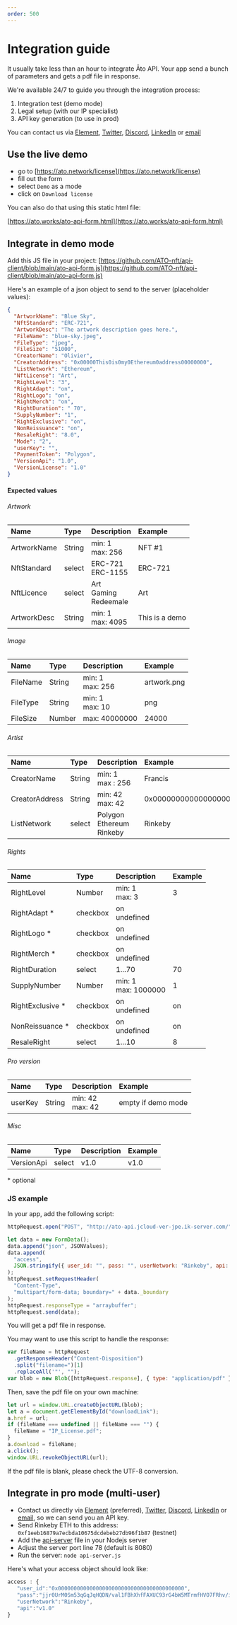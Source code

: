 ```yaml
---
order: 500
---
```


# Integration guide

It usually take less than an hour to integrate Āto API. Your app send a bunch of parameters and gets a pdf file in response.

We're available 24/7 to guide you through the integration process:

1. Integration test (demo mode)
2. Legal setup (with our IP specialist)
3. API key generation (to use in prod)

You can contact us via [Element](https://matrix.to/#/@julienbrg:matrix.org), [Twitter](https://twitter.com/julienbrg), [Discord](https://discord.gg/xw9dCeQ94Y), [LinkedIn](https://www.linkedin.com/in/julienberanger/) or [email](mailto:julien@ato.network)

## Use the live demo

- go to [https://ato.network/license](https://ato.network/license)
- fill out the form
- select `Demo` as a mode
- click on `Download license`

You can also do that using this static html file:

[https://ato.works/ato-api-form.html](https://ato.works/ato-api-form.html)

## Integrate in demo mode

Add this JS file in your project: [https://github.com/ATO-nft/api-client/blob/main/ato-api-form.js](https://github.com/ATO-nft/api-client/blob/main/ato-api-form.js)

Here's an example of a json object to send to the server (placeholder values):

```json
{
  "ArtworkName": "Blue Sky",
  "NftStandard": "ERC-721",
  "ArtworkDesc": "The artwork description goes here.",
  "FileName": "blue-sky.jpeg",
  "FileType": "jpeg",
  "FileSize": "51000",
  "CreatorName": "Olivier",
  "CreatorAddress": "0x00000This0is0my0Ethereum0address00000000",
  "ListNetwork": "Ethereum",
  "NftLicense": "Art",
  "RightLevel": "3",
  "RightAdapt": "on",
  "RightLogo": "on",
  "RightMerch": "on",
  "RightDuration": " 70",
  "SupplyNumber": "1",
  "RightExclusive": "on",
  "NonReissuance": "on",
  "ResaleRight": "8.0",
  "Mode": "2",
  "userKey": "",
  "PaymentToken": "Polygon",
  "VersionApi": "1.0",
  "VersionLicense": "1.0"
}
```

#### Expected values

###### Artwork

| Name        | Type   | Description                      | Example        |
| :---------- | :----- | :------------------------------- | :------------- |
| ArtworkName | String | min: 1 <br/> max: 256            | NFT #1         |
| NftStandard | select | ERC-721 <br/> ERC-1155           | ERC-721        |
| NftLicence  | select | Art <br/> Gaming <br/> Redeemale | Art            |
| ArtworkDesc | String | min: 1 <br/> max: 4095           | This is a demo |

###### Image

| Name     | Type   | Description           | Example     |
| :------- | :----- | :-------------------- | :---------- |
| FileName | String | min: 1 <br/> max: 256 | artwork.png |
| FileType | String | min: 1 <br/>max: 10   | png         |
| FileSize | Number | max: 40000000         | 24000       |

###### Artist

| Name           | Type   | Description                          | Example                                    |
| :------------- | :----- | :----------------------------------- | :----------------------------------------- |
| CreatorName    | String | min: 1 <br/> max : 256               | Francis                                    |
| CreatorAddress | String | min: 42 <br/> max: 42                | 0x0000000000000000000000000000000000000000 |
| ListNetwork    | select | Polygon <br/> Ethereum <br/> Rinkeby | Rinkeby                                    |

###### Rights

| Name              | Type     | Description               | Example |
| :---------------- | :------- | :------------------------ | :------ |
| RightLevel        | Number   | min: 1 <br/> max: 3       | 3       |
| RightAdapt \*     | checkbox | on <br/> undefined        |         |
| RightLogo \*      | checkbox | on <br/> undefined        |         |
| RightMerch \*     | checkbox | on <br/> undefined        |         |
| RightDuration     | select   | 1...70                    | 70      |
| SupplyNumber      | Number   | min: 1 <br/> max: 1000000 | 1       |
| RightExclusive \* | checkbox | on <br/> undefined        | on      |
| NonReissuance \*  | checkbox | on <br/> undefined        | on      |
| ResaleRight       | select   | 1...10                    | 8       |

###### Pro version

| Name    | Type   | Description           | Example            |
| :------ | :----- | :-------------------- | :----------------- |
| userKey | String | min: 42 <br/> max: 42 | empty if demo mode |

###### Misc

| Name       | Type   | Description | Example |
| :--------- | :----- | :---------- | :------ |
| VersionApi | select | v1.0        | v1.0    |

\* optional

### JS example

In your app, add the following script:

```javascript
httpRequest.open("POST", "http://ato-api.jcloud-ver-jpe.ik-server.com/"); // or https

let data = new FormData();
data.append("json", JSONValues);
data.append(
  "access",
  JSON.stringify({ user_id: "", pass: "", userNetwork: "Rinkeby", api: "v1.0" })
);
httpRequest.setRequestHeader(
  "Content-Type",
  "multipart/form-data; boundary=" + data._boundary
);
httpRequest.responseType = "arraybuffer";
httpRequest.send(data);
```

You will get a pdf file in response.

You may want to use this script to handle the response:

```javascript
var fileName = httpRequest
  .getResponseHeader("Content-Disposition")
  .split("filename=")[1]
  .replaceAll('"', "");
var blob = new Blob([httpRequest.response], { type: "application/pdf" });
```

Then, save the pdf file on your own machine:

```javascript
let url = window.URL.createObjectURL(blob);
let a = document.getElementById("downloadLink");
a.href = url;
if (fileName === undefined || fileName === "") {
  fileName = "IP_License.pdf";
}
a.download = fileName;
a.click();
window.URL.revokeObjectURL(url);
```

If the pdf file is blank, please check the UTF-8 conversion.

## Integrate in pro mode (multi-user)

- Contact us directly via [Element](https://matrix.to/#/@julienbrg:matrix.org) (preferred), [Twitter](https://twitter.com/julienbrg), [Discord](https://discord.gg/xw9dCeQ94Y), [LinkedIn](https://www.linkedin.com/in/julienberanger/) or [email](mailto:julien@ato.network), so we can send you an API key.
- Send Rinkeby ETH to this address: `0xf1eeb16879a7ecbda10675dcdebeb27db96f1b87` (testnet)
- Add the [api-server](https://github.com/ATO-nft/api-core/blob/main/api-server.js) file in your Nodejs server
- Adjust the server port line 78 (default is 8080)
- Run the server: `node api-server.js`

Here's what your access object should look like:

```javascript
access : {
   "user_id":"0x0000000000000000000000000000000000000000",
   "pass":"jjr0UrM0Sm53qGqJqHQDN/val1FBhXhfFAXUC93rG4bW5MTrmfHVO7FRhv/i8C+HNi/yOhZaaucC+EdLpavYfc9VZMbny/mz5pOwT9Q4njk7WrN9tixLrnK+KB/hn/jjkRgJ3vB0zAKtVUmk2OZb3XxBymOTDwlGoNcV2MHVva/uMEJVeJR6qCgPfIBhbOTTM6dzFlEzjIHyZrrEpTyUcHAihbJSOQbnDDJ8Bp5T8WjLUNkVAEy59sBGr5qYXcUiU9vPVJGZ2/vjelXqAO41DCblOgn55bg4z4868ZA9OVHmFh3yY2N3iVEu7gEKfpFr00AF/vQQEsJrI31A9Tu7OQ==",
   "userNetwork":"Rinkeby",
   "api":"v1.0"
}
```
